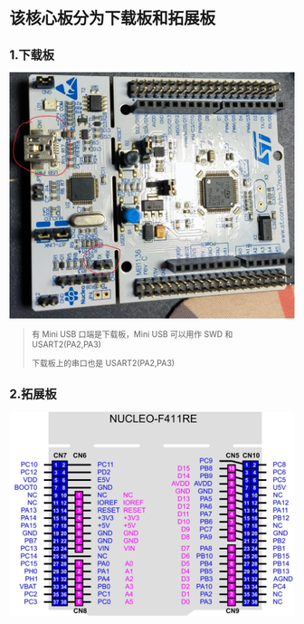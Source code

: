 # 该核心板分为下载板和拓展板
## 1.下载板
![原图](./asset/F411_原图.jpg)
> 有 Mini USB 口端是下载板，Mini USB 可以用作 SWD 和 USART2(PA2,PA3)
>
> 下载板上的串口也是 USART2(PA2,PA3)
## 2.拓展板
![拓展板引脚图](./asset/F411.jpg)